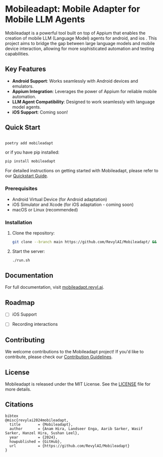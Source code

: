 # Mobileadapt: Mobile Adapter for Mobile LLM Agents

Mobileadapt is a powerful tool built on top of Appium that enables the creation of mobile LLM (Language Model) agents for android, and ios . This project aims to bridge the gap between large language models and mobile device interaction, allowing for more sophisticated automation and testing capabilities.

## Key Features

- **Android Support**: Works seamlessly with Android devices and emulators.
- **Appium Integration**: Leverages the power of Appium for reliable mobile automation.
- **LLM Agent Compatibility**: Designed to work seamlessly with language model agents.
- **iOS Support**: Coming soon!

## Quick Start

```bash

poetry add mobileadapt
```      
or if you have pip installed:

```bash
pip install mobileadapt
```

For detailed instructions on getting started with Mobileadapt, please refer to our [Quickstart Guide](https://mobileadapt.revyl.ai/quickstart).

### Prerequisites

- Android Virtual Device (for Android adaptation)
- iOS Simulator and Xcode (for iOS adaptation - coming soon)
- macOS or Linux (recommended)

### Installation

1. Clone the repository:
   ```bash
   git clone --branch main https://github.com/RevylAI/Mobileadapt/ && cd mobileadapt/deploy
   ```

2. Start the server:
   ```bash
   ./run.sh
   ```

## Documentation

For full documentation, visit [mobileadapt.revyl.ai](https://mobileadapt.revyl.ai).

## Roadmap
- [ ] iOS Support
- [ ] Recording interactions


## Contributing

We welcome contributions to the Mobileadapt project! If you'd like to contribute, please check our [Contribution Guidelines](https://github.com/RevylAI/Mobileadapt/blob/main/CONTRIBUTING.md).

## License

Mobileadapt is released under the MIT License. See the [LICENSE](https://github.com/RevylAI/Mobileadapt/blob/main/LICENSE) file for more details.

## Citations

```
bibtex
@misc{revylai2024mobileadapt,
  title        = {Mobileadapt},
  author       = {Anam Hira, Landseer Enga, Aarib Sarker, Wasif Sarker, Hanzel Hira, Sushan Leel},
  year         = {2024},
  howpublished = {GitHub},
  url          = {https://github.com/RevylAI/Mobileadapt}
}
```